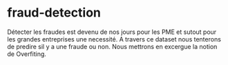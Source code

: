 # fraud-detection
Détecter les fraudes est devenu de nos jours pour les  PME et sutout pour les grandes entreprises une necessité.
A travers ce dataset nous tenterons de predire sil y a une fraude ou non.
Nous mettrons en excergue la notion de Overfiting.

